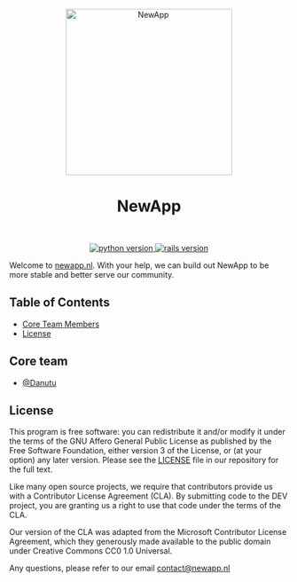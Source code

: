 <div align="center">
  <br>
  <img alt="NewApp" src="https://newapp.nl/static/logo.svg" width="300px">
  <h1>NewApp</h1>
</div>
<br>
<p align="center">
  <a href="https://www.python.org/">
    <img src="https://img.shields.io/badge/python-v3.7-blue.svg" alt="python version">
  </a>
  <a href="#">
    <img src="https://img.shields.io/badge/build-passing-brightgreen.svg" alt="rails version">
  </a>
</p>

Welcome to [newapp.nl](https://newapp.nl). With your help, we can build out NewApp to be more stable and better serve our community.

## Table of Contents

- [Core Team Members](#core-team)
- [License](#license)

## Core team

- [@Danutu](https://newapp.nl/user/danutu/id%3D2)

## License

This program is free software: you can redistribute it and/or modify it under the terms of the GNU Affero General Public License as published by the Free Software Foundation, either version 3 of the License, or (at your option) any later version. Please see the [LICENSE](./LICENSE.md) file in our repository for the full text.

Like many open source projects, we require that contributors provide us with a Contributor License Agreement (CLA). By submitting code to the DEV project, you are granting us a right to use that code under the terms of the CLA.

Our version of the CLA was adapted from the Microsoft Contributor License Agreement, which they generously made available to the public domain under Creative Commons CC0 1.0 Universal.

Any questions, please refer to our email contact@newapp.nl